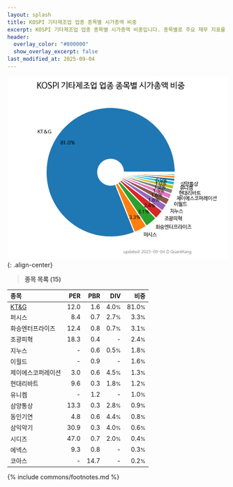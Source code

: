 ```yaml
---
layout: splash
title: KOSPI 기타제조업 업종 종목별 시가총액 비중
excerpt: KOSPI 기타제조업 업종 종목별 시가총액 비중입니다. 종목별로 주요 재무 지표를 함께 표시합니다.
header:
  overlay_color: "#800000"
  show_overlay_excerpt: false
last_modified_at: 2025-09-04
---
```



![KOSPI 기타제조업 업종 종목별 시가총액 비중](/stats/sector/images/kospi_업종_기타제조업_종목.png){: .align-center}


> **종목 목록 (15)**<a id="list"></a>

| **종목** | **PER** | **PBR** | **DIV** | **비중** |
| :------- | ------: | ------: | ------: | -------: |
| [KT&G](/033780/) | 12.0 | 1.6 | 4.0<small>%</small> | 81.0<small>%</small> |
| 퍼시스 | 8.4 | 0.7 | 2.7<small>%</small> | 3.3<small>%</small> |
| 화승엔터프라이즈 | 12.4 | 0.8 | 0.7<small>%</small> | 3.1<small>%</small> |
| 조광피혁 | 18.3 | 0.4 | - | 2.4<small>%</small> |
| 지누스 | - | 0.6 | 0.5<small>%</small> | 1.8<small>%</small> |
| 이월드 | - | 0.9 | - | 1.6<small>%</small> |
| 제이에스코퍼레이션 | 3.0 | 0.6 | 4.5<small>%</small> | 1.3<small>%</small> |
| 현대리바트 | 9.6 | 0.3 | 1.8<small>%</small> | 1.2<small>%</small> |
| 유니켐 | - | 1.2 | - | 1.0<small>%</small> |
| 삼양통상 | 13.3 | 0.3 | 2.8<small>%</small> | 0.9<small>%</small> |
| 동인기연 | 4.8 | 0.6 | 4.4<small>%</small> | 0.8<small>%</small> |
| 삼익악기 | 30.9 | 0.3 | 4.0<small>%</small> | 0.6<small>%</small> |
| 시디즈 | 47.0 | 0.7 | 2.0<small>%</small> | 0.4<small>%</small> |
| 에넥스 | 9.3 | 0.8 | - | 0.3<small>%</small> |
| 코아스 | - | 14.7 | - | 0.2<small>%</small> |

{% include commons/footnotes.md %}